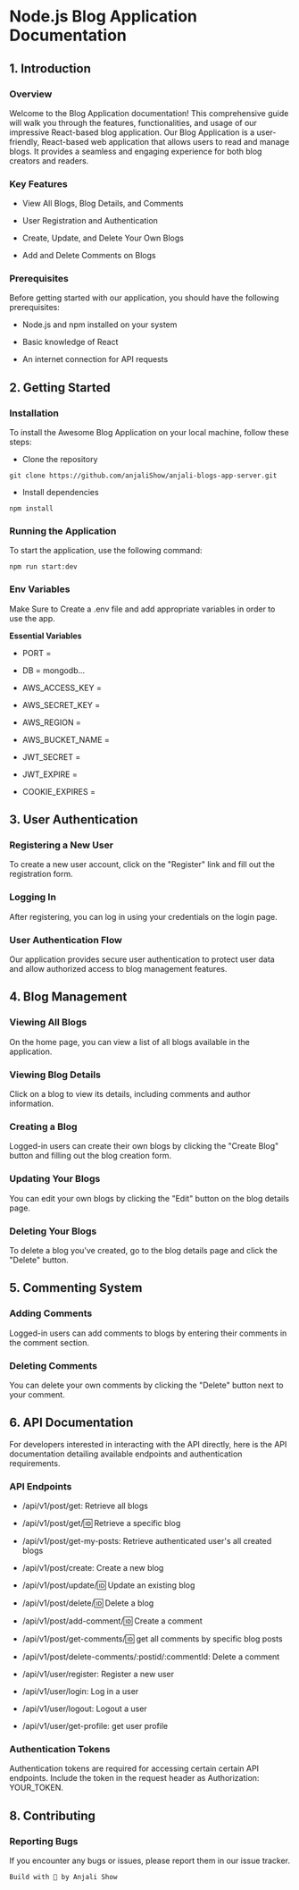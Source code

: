 # Node.js Blog Application Documentation

## 1. Introduction

### Overview

Welcome to the Blog Application documentation! This comprehensive guide will walk you through the features, functionalities, and usage of our impressive React-based blog application. Our Blog Application is a user-friendly, React-based web application that allows users to read and manage blogs. It provides a seamless and engaging experience for both blog creators and readers.

### Key Features

- View All Blogs, Blog Details, and Comments

- User Registration and Authentication

- Create, Update, and Delete Your Own Blogs

- Add and Delete Comments on Blogs

### Prerequisites

Before getting started with our application, you should have the following prerequisites:

- Node.js and npm installed on your system

- Basic knowledge of React

- An internet connection for API requests

## 2. Getting Started

### Installation

To install the Awesome Blog Application on your local machine, follow these steps:

- Clone the repository

```
git clone https://github.com/anjaliShow/anjali-blogs-app-server.git

```

- Install dependencies

```
npm install

```

### Running the Application

To start the application, use the following command:

```
npm run start:dev
```

### Env Variables

Make Sure to Create a .env file and add appropriate variables in order to use the app.

**Essential Variables**

- PORT =

- DB = mongodb...

- AWS_ACCESS_KEY =

- AWS_SECRET_KEY =

- AWS_REGION =

- AWS_BUCKET_NAME =

- JWT_SECRET =

- JWT_EXPIRE =

- COOKIE_EXPIRES =

## 3. User Authentication

### Registering a New User

To create a new user account, click on the "Register" link and fill out the registration form.

### Logging In

After registering, you can log in using your credentials on the login page.

### User Authentication Flow

Our application provides secure user authentication to protect user data and allow authorized access to blog management features.

## 4. Blog Management

### Viewing All Blogs

On the home page, you can view a list of all blogs available in the application.

### Viewing Blog Details

Click on a blog to view its details, including comments and author information.

### Creating a Blog

Logged-in users can create their own blogs by clicking the "Create Blog" button and filling out the blog creation form.

### Updating Your Blogs

You can edit your own blogs by clicking the "Edit" button on the blog details page.

### Deleting Your Blogs

To delete a blog you've created, go to the blog details page and click the "Delete" button.

## 5. Commenting System

### Adding Comments

Logged-in users can add comments to blogs by entering their comments in the comment section.

### Deleting Comments

You can delete your own comments by clicking the "Delete" button next to your comment.

## 6. API Documentation

For developers interested in interacting with the API directly, here is the API documentation detailing available endpoints and authentication requirements.

### API Endpoints

- /api/v1/post/get: Retrieve all blogs

- /api/v1/post/get/:id: Retrieve a specific blog

- /api/v1/post/get-my-posts: Retrieve authenticated user's all created blogs

- /api/v1/post/create: Create a new blog

- /api/v1/post/update/:id: Update an existing blog

- /api/v1/post/delete/:id: Delete a blog

- /api/v1/post/add-comment/:id: Create a comment

- /api/v1/post/get-comments/:id: get all comments by specific blog posts

- /api/v1/post/delete-comments/:postid/:commentId: Delete a comment

- /api/v1/user/register: Register a new user

- /api/v1/user/login: Log in a user

- /api/v1/user/logout: Logout a user

- /api/v1/user/get-profile: get user profile

### Authentication Tokens

Authentication tokens are required for accessing certain certain API endpoints. Include the token in the request header as Authorization: YOUR_TOKEN.

## 8. Contributing

### Reporting Bugs

If you encounter any bugs or issues, please report them in our issue tracker.

`Build with 💛 by Anjali Show`
